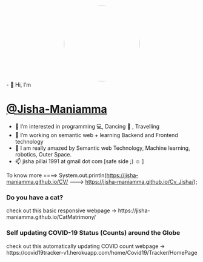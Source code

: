 
<img src="https://media.istockphoto.com/vectors/pop-art-woman-giving-thumbs-up-vector-id1221267261?k=20&m=1221267261&s=612x612&w=0&h=4RdxC-NZNg-LjCjboM6-vSsBo-j5en_QGsfbzeWJXNU="  width="200" height="200" style="border-radius: 50%;display:block;margin-right:auto;margin-left:auto">
- 👋 Hi, I’m <a  href="https://www.linkedin.com/in/dr-maniamma-jisha-pillai-4087a947/"><h1 style="text-decoration: underline;">@Jisha-Maniamma</h1></a>

- 👀 I’m interested in programming 💻, Dancing 💃 , Travelling 
- 🌱 I’m working on semantic web + learning Backend and Frontend technology
- 💞️ I am really amazed by Semantic web Technology, Machine learning, robotics, Outer Space. 
- 📫 jisha pillai 1991 at gmail dot com [safe side ;) ☺ ]

To know more ====> System.out.println(https://jisha-maniamma.github.io/CV/  --->  https://jisha-maniamma.github.io/Cv_Jisha/);


<h3><strong>Do you have a cat?</strong></h3> 
  check out this basic responsive webpage ->
                                              https://jisha-maniamma.github.io/CatMatrimony/
                                              
 <h3><strong>Self updating COVID-19 Status (Counts) around the Globe </strong></h3> 
  check out this automatically updating COVID count webpage ->                                             
                                              https://covid19tracker-v1.herokuapp.com/home/Covid19/Tracker/HomePage   
<!--                                               http://covid19tracker-v1.herokuapp.com/home/Covid19/Tracker/HomePage -->
<!---
Jisha-Maniamma/Jisha-Maniamma is a ✨ special ✨ repository because its `README.md` (this file) appears on your GitHub profile.
You can click the Preview link to take a look at your changes.
--->
